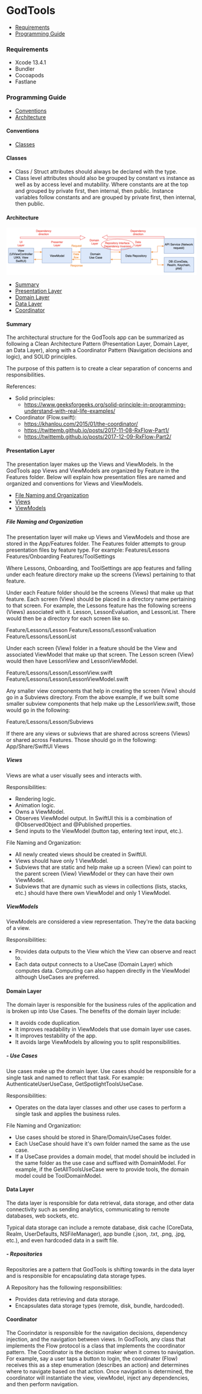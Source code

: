 GodTools
========

- [Requirements](#requirements)
- [Programming Guide](#programming-guide)

### Requirements

- Xcode 13.4.1
- Bundler
- Cocoapods
- Fastlane

### Programming Guide

- [Conventions](#conventions)
- [Architecture](#architecture)

#### Conventions

- [Classes](#classes)


#### Classes

- Class / Struct attributes should always be declared with the type.
- Class level attributes should also be grouped by constant vs instance as well as by access level and mutability. Where constants are at the top and grouped by private first, then internal, then public.  Instance variables follow constants and are grouped by private first, then internal, then public.   

#### Architecture

![alt text](ReadMeAssets/clean_architecture.png)

- [Summary](#summary)
- [Presentation Layer](#presentation-layer)
- [Domain Layer](#domain-layer)
- [Data Layer](#data-layer)
- [Coordinator](#coordinator)


#### Summary
The architectural structure for the GodTools app can be summarized as following a Clean Architecture Pattern (Presentation Layer, Domain Layer, an Data Layer), along with a Coordinator Pattern (Navigation decisions and logic), and SOLID principles.

The purpose of this pattern is to create a clear separation of concerns and responsibilities.

References:
- Solid principles: 
    - https://www.geeksforgeeks.org/solid-principle-in-programming-understand-with-real-life-examples/
- Coordinator (Flow.swift): 
    - https://khanlou.com/2015/01/the-coordinator/
    - https://twittemb.github.io/posts/2017-11-08-RxFlow-Part1/
    - https://twittemb.github.io/posts/2017-12-09-RxFlow-Part2/

#### Presentation Layer

The presentation layer makes up the Views and ViewModels.  In the GodTools app Views and ViewModels are organized by Feature in the Features folder.  Below will explain how presentation files are named and organized and conventions for Views and ViewModels.

- [File Naming and Organization](#file-naming-and-organization)
- [Views](#views)
- [ViewModels](#viewmodels)

##### File Naming and Organization

The presentation layer will make up Views and ViewModels and those are stored in the App/Features folder.  The Features folder attempts to group presentation files by feature type. For example:
Features/Lessons
Features/Onboarding
Features/ToolSettings

Where Lessons, Onboarding, and ToolSettings are app features and falling under each feature directory make up the screens (Views) pertaining to that feature.

Under each Feature folder should be the screens (Views) that make up that feature.  Each screen (View) should be placed in a directory name pertaining to that screen.  For example, the Lessons feature has the following screens (Views) associated with it. Lesson, LessonEvaluation, and LessonList.  There would then be a directory for each screen like so.

Feature/Lessons/Lesson
Feature/Lessons/LessonEvaluation
Feature/Lessons/LessonList

Under each screen (View) folder in a feature should be the View and associated ViewModel that make up that screen.  The Lesson screen (View) would then have LessonView and LessonViewModel.

Feature/Lessons/Lesson/LessonView.swift
Feature/Lessons/Lesson/LessonViewModel.swift

Any smaller view components that help in creating the screen (View) should go in a Subviews directory.  From the above example, if we built some smaller subview components that help make up the LessonView.swift, those would go in the following:

Feature/Lessons/Lesson/Subviews

If there are any views or subviews that are shared across screens (Views) or shared across Features.  Those should go in the following:
App/Share/SwiftUI Views

##### Views

Views are what a user visually sees and interacts with.

Responsibilities:
- Rendering logic.
- Animation logic.
- Owns a ViewModel.
- Observes ViewModel output.  In SwiftUI this is a combination of @ObservedObject and @Published properties.
- Send inputs to the ViewModel (button tap, entering text input, etc.).

File Naming and Organization:
- All newly created views should be created in SwiftUI.
- Views should have only 1 ViewModel.
- Subviews that are static and help make up a screen (View) can point to the parent screen (View) ViewModel or they can have their own ViewModel.
- Subviews that are dynamic such as views in collections (lists, stacks, etc.) should have there own ViewModel and only 1 ViewModel.

##### ViewModels

ViewModels are considered a view representation.  They're the data backing of a view.

Responsibilities:
- Provides data outputs to the View which the View can observe and react to.
- Each data output connects to a UseCase (Domain Layer) which computes data.  Computing can also happen directly in the ViewModel although UseCases are preferred.

#### Domain Layer

The domain layer is responsible for the business rules of the application and is broken up into Use Cases.  The benefits of the domain layer include:
- It avoids code duplication.
- It improves readability in ViewModels that use domain layer use cases.
- It improves testability of the app.
- It avoids large ViewModels by allowing you to split responsibilities.


##### - Use Cases

Use cases make up the domain layer.  Use cases should be responsible for a single task and named to reflect that task.  For example: AuthenticateUserUseCase, GetSpotlightToolsUseCase.

Responsibilities:

- Operates on the data layer classes and other use cases to perform a single task and applies the business rules.

File Naming and Organization:
- Use cases should be stored in Share/Domain/UseCases folder.
- Each UseCase should have it's own folder named the same as the use case.  
- If a UseCase provides a domain model, that model should be included in the same folder as the use case and suffixed with DomainModel.  For example, if the GetAllToolsUseCase were to provide tools, the domain model could be ToolDomainModel.


#### Data Layer

The data layer is responsible for data retrieval, data storage, and other data connectivity such as sending analytics, communicating to remote databases, web sockets, etc.

Typical data storage can include a remote database, disk cache (CoreData, Realm, UserDefaults, NSFileManager), app bundle (.json, .txt, .png, .jpg, etc.), and even hardcoded data in a swift file.

##### - Repositories

Repositories are a pattern that GodTools is shifting towards in the data layer and is responsible for encapsulating data storage types.

A Repository has the following responsibilities:

- Provides data retrieving and data storage.
- Encapsulates data storage types (remote, disk, bundle, hardcoded).

#### Coordinator

The Coorindator is responsible for the navigation decisions, dependency injection, and the navigation between views. In GodTools, any class that implements the Flow protocol is a class that implements the coordinator pattern. 
The Coordinator is the decision maker when it comes to navigation. For example, say a user taps a button to login, the coordinater (Flow) receives this as a step enumeration (describes an action) and determines where to navigate based on that action. Once navigation is determined, the coordinator will instantiate the view, viewModel, inject any dependencies, and then perform navigation.


